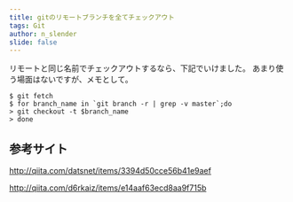 ```yaml
---
title: gitのリモートブランチを全てチェックアウト
tags: Git
author: n_slender
slide: false
---
```

リモートと同じ名前でチェックアウトするなら、下記でいけました。
あまり使う場面はないですが、メモとして。

```
$ git fetch
$ for branch_name in `git branch -r | grep -v master`;do
> git checkout -t $branch_name
> done
```

## 参考サイト

http://qiita.com/datsnet/items/3394d50cce56b41e9aef

http://qiita.com/d6rkaiz/items/e14aaf63ecd8aa9f715b


